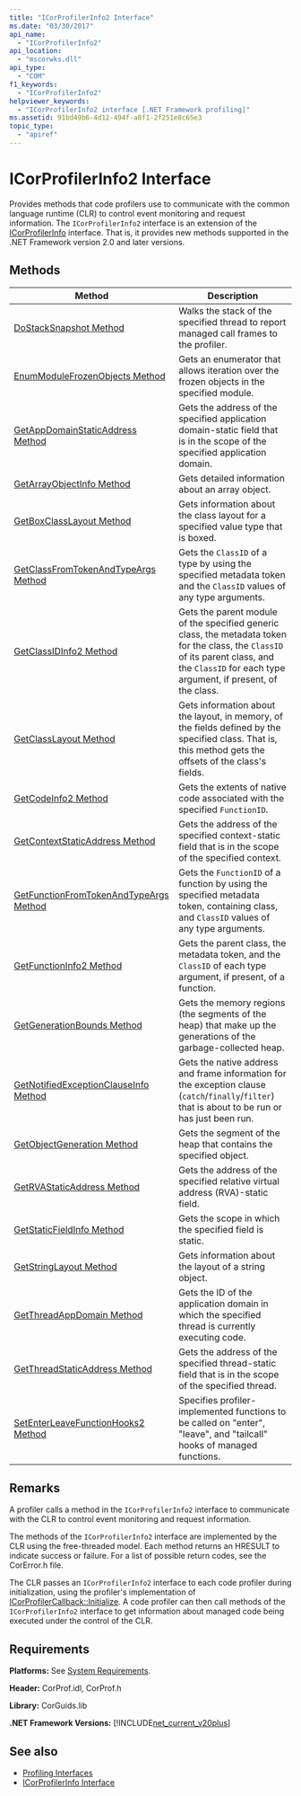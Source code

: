 ```yaml
---
title: "ICorProfilerInfo2 Interface"
ms.date: "03/30/2017"
api_name: 
  - "ICorProfilerInfo2"
api_location: 
  - "mscorwks.dll"
api_type: 
  - "COM"
f1_keywords: 
  - "ICorProfilerInfo2"
helpviewer_keywords: 
  - "ICorProfilerInfo2 interface [.NET Framework profiling]"
ms.assetid: 91bd49b6-4d12-494f-a8f1-2f251e8c65e3
topic_type: 
  - "apiref"
---
```

# ICorProfilerInfo2 Interface
Provides methods that code profilers use to communicate with the common language runtime (CLR) to control event monitoring and request information. The `ICorProfilerInfo2` interface is an extension of the [ICorProfilerInfo](icorprofilerinfo-interface.md) interface. That is, it provides new methods supported in the .NET Framework version 2.0 and later versions.  
  
## Methods  
  
|Method|Description|  
|------------|-----------------|  
|[DoStackSnapshot Method](icorprofilerinfo2-dostacksnapshot-method.md)|Walks the stack of the specified thread to report managed call frames to the profiler.|  
|[EnumModuleFrozenObjects Method](icorprofilerinfo2-enummodulefrozenobjects-method.md)|Gets an enumerator that allows iteration over the frozen objects in the specified module.|  
|[GetAppDomainStaticAddress Method](icorprofilerinfo2-getappdomainstaticaddress-method.md)|Gets the address of the specified application domain-static field that is in the scope of the specified application domain.|  
|[GetArrayObjectInfo Method](icorprofilerinfo2-getarrayobjectinfo-method.md)|Gets detailed information about an array object.|  
|[GetBoxClassLayout Method](icorprofilerinfo2-getboxclasslayout-method.md)|Gets information about the class layout for a specified value type that is boxed.|  
|[GetClassFromTokenAndTypeArgs Method](icorprofilerinfo2-getclassfromtokenandtypeargs-method.md)|Gets the `ClassID` of a type by using the specified metadata token and the `ClassID` values of any type arguments.|  
|[GetClassIDInfo2 Method](icorprofilerinfo2-getclassidinfo2-method.md)|Gets the parent module of the specified generic class, the metadata token for the class, the `ClassID` of its parent class, and the `ClassID` for each type argument, if present, of the class.|  
|[GetClassLayout Method](icorprofilerinfo2-getclasslayout-method.md)|Gets information about the layout, in memory, of the fields defined by the specified class. That is, this method gets the offsets of the class's fields.|  
|[GetCodeInfo2 Method](icorprofilerinfo2-getcodeinfo2-method.md)|Gets the extents of native code associated with the specified `FunctionID`.|  
|[GetContextStaticAddress Method](icorprofilerinfo2-getcontextstaticaddress-method.md)|Gets the address of the specified context-static field that is in the scope of the specified context.|  
|[GetFunctionFromTokenAndTypeArgs Method](icorprofilerinfo2-getfunctionfromtokenandtypeargs-method.md)|Gets the `FunctionID` of a function by using the specified metadata token, containing class, and `ClassID` values of any type arguments.|  
|[GetFunctionInfo2 Method](icorprofilerinfo2-getfunctioninfo2-method.md)|Gets the parent class, the metadata token, and the `ClassID` of each type argument, if present, of a function.|  
|[GetGenerationBounds Method](icorprofilerinfo2-getgenerationbounds-method.md)|Gets the memory regions (the segments of the heap) that make up the generations of the garbage-collected heap.|  
|[GetNotifiedExceptionClauseInfo Method](icorprofilerinfo2-getnotifiedexceptionclauseinfo-method.md)|Gets the native address and frame information for the exception clause (`catch`/`finally`/`filter`) that is about to be run or has just been run.|  
|[GetObjectGeneration Method](icorprofilerinfo2-getobjectgeneration-method.md)|Gets the segment of the heap that contains the specified object.|  
|[GetRVAStaticAddress Method](icorprofilerinfo2-getrvastaticaddress-method.md)|Gets the address of the specified relative virtual address (RVA)-static field.|  
|[GetStaticFieldInfo Method](icorprofilerinfo2-getstaticfieldinfo-method.md)|Gets the scope in which the specified field is static.|  
|[GetStringLayout Method](icorprofilerinfo2-getstringlayout-method.md)|Gets information about the layout of a string object.|  
|[GetThreadAppDomain Method](icorprofilerinfo2-getthreadappdomain-method.md)|Gets the ID of the application domain in which the specified thread is currently executing code.|  
|[GetThreadStaticAddress Method](icorprofilerinfo2-getthreadstaticaddress-method.md)|Gets the address of the specified thread-static field that is in the scope of the specified thread.|  
|[SetEnterLeaveFunctionHooks2 Method](icorprofilerinfo2-setenterleavefunctionhooks2-method.md)|Specifies profiler-implemented functions to be called on "enter", "leave", and "tailcall" hooks of managed functions.|  
  
## Remarks  
 A profiler calls a method in the `ICorProfilerInfo2` interface to communicate with the CLR to control event monitoring and request information.  
  
 The methods of the `ICorProfilerInfo2` interface are implemented by the CLR using the free-threaded model. Each method returns an HRESULT to indicate success or failure. For a list of possible return codes, see the CorError.h file.  
  
 The CLR passes an `ICorProfilerInfo2` interface to each code profiler during initialization, using the profiler's implementation of [ICorProfilerCallback::Initialize](icorprofilercallback-initialize-method.md). A code profiler can then call methods of the `ICorProfilerInfo2` interface to get information about managed code being executed under the control of the CLR.  
  
## Requirements  
 **Platforms:** See [System Requirements](../../get-started/system-requirements.md).  
  
 **Header:** CorProf.idl, CorProf.h  
  
 **Library:** CorGuids.lib  
  
 **.NET Framework Versions:** [!INCLUDE[net_current_v20plus](../../../../includes/net-current-v20plus-md.md)]  
  
## See also

- [Profiling Interfaces](profiling-interfaces.md)
- [ICorProfilerInfo Interface](icorprofilerinfo-interface.md)
